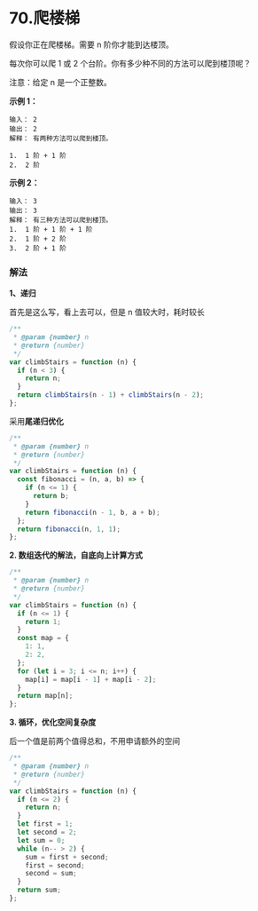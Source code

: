 # 70.爬楼梯

假设你正在爬楼梯。需要 n 阶你才能到达楼顶。

每次你可以爬 1 或 2 个台阶。你有多少种不同的方法可以爬到楼顶呢？

注意：给定 n 是一个正整数。

**示例 1：**

```
输入： 2
输出： 2
解释： 有两种方法可以爬到楼顶。

1.  1 阶 + 1 阶
2.  2 阶
```

**示例 2：**

```
输入： 3
输出： 3
解释： 有三种方法可以爬到楼顶。
1.  1 阶 + 1 阶 + 1 阶
2.  1 阶 + 2 阶
3.  2 阶 + 1 阶
```

### 解法

**1、递归**

首先是这么写，看上去可以，但是 n 值较大时，耗时较长

```js
/**
 * @param {number} n
 * @return {number}
 */
var climbStairs = function (n) {
  if (n < 3) {
    return n;
  }
  return climbStairs(n - 1) + climbStairs(n - 2);
};
```

采用**尾递归优化**

```js
/**
 * @param {number} n
 * @return {number}
 */
var climbStairs = function (n) {
  const fibonacci = (n, a, b) => {
    if (n <= 1) {
      return b;
    }
    return fibonacci(n - 1, b, a + b);
  };
  return fibonacci(n, 1, 1);
};
```

**2. 数组迭代的解法，自底向上计算方式**

```js
/**
 * @param {number} n
 * @return {number}
 */
var climbStairs = function (n) {
  if (n <= 1) {
    return 1;
  }
  const map = {
    1: 1,
    2: 2,
  };
  for (let i = 3; i <= n; i++) {
    map[i] = map[i - 1] + map[i - 2];
  }
  return map[n];
};
```

**3. 循环，优化空间复杂度**

后一个值是前两个值得总和，不用申请额外的空间

```js
/**
 * @param {number} n
 * @return {number}
 */
var climbStairs = function (n) {
  if (n <= 2) {
    return n;
  }
  let first = 1;
  let second = 2;
  let sum = 0;
  while (n-- > 2) {
    sum = first + second;
    first = second;
    second = sum;
  }
  return sum;
};
```
